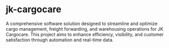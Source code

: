 # jk-cargocare
A comprehensive software solution designed to streamline and optimize cargo management, freight forwarding, and warehousing operations for JK Cargocare. This project aims to enhance efficiency, visibility, and customer satisfaction through automation and real-time data.
